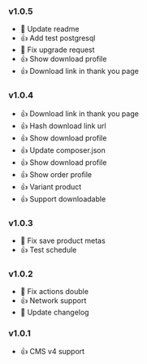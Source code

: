 ### v1.0.5 
* :memo: Update readme
* :+1: Add test postgresql
* :bug: Fix upgrade request
* :+1: Show download profile
* :+1: Download link in thank you page

### v1.0.4 
* :+1: Download link in thank you page
* :+1: Hash download link url
* :+1: Show download profile
* :+1: Update composer.json
* :+1: Show download profile
* :+1: Show order profile
* :+1: Variant product
* :+1: Support downloadable

### v1.0.3 
* :bug: Fix save product metas
* :+1: Test schedule

### v1.0.2 
* :bug: Fix actions double
* :+1: Network support
* :memo: Update changelog

### v1.0.1 
* :+1: CMS v4 support
